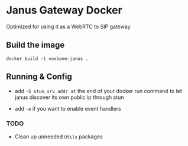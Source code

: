# Janus Gateway Docker
Optimized for using it as a WebRTC to SIP gateway

## Build the image 
`docker build -t voxbone-janus .`

## Running & Config

* add `-S stun_srv_addr at` the end of your docker run command to let janus discover its own public ip through stun

* add `-e` if you want to enable event handlers

### TODO

* Clean up unneeded `Utils` packages

